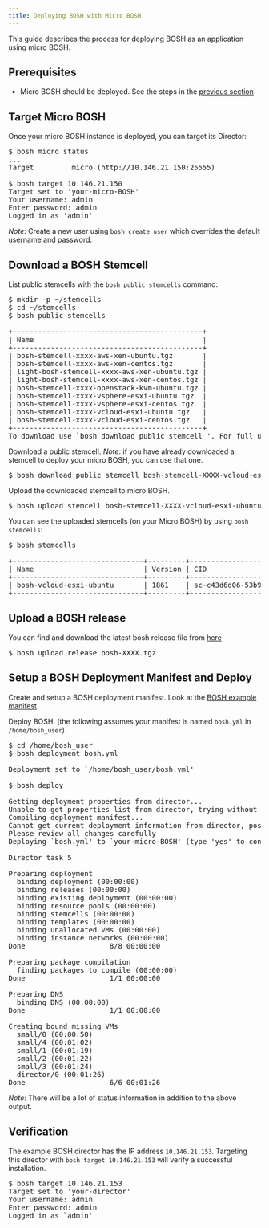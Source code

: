 ```yaml
---
title: Deploying BOSH with Micro BOSH
---
```


This guide describes the process for deploying BOSH as an application using micro BOSH.

## <a id="prerequisites"></a>Prerequisites ##

* Micro BOSH should be deployed. See the steps in the [previous section](deploying_micro_bosh.html)

## <a id="target"></a>Target Micro BOSH ##

Once your micro BOSH instance is deployed, you can target its Director:

<pre class="terminal">
$ bosh micro status
...
Target         micro (http://10.146.21.150:25555)

$ bosh target 10.146.21.150
Target set to 'your-micro-BOSH'
Your username: admin
Enter password: admin
Logged in as 'admin'
</pre>

*Note*: Create a new user using `bosh create user` which overrides the default username and password.

## <a id="download-stemcell"></a>Download a BOSH Stemcell ##

List public stemcells with the `bosh public stemcells` command:

<pre class="terminal">
$ mkdir -p ~/stemcells
$ cd ~/stemcells
$ bosh public stemcells

+---------------------------------------------+
| Name                                        |
+---------------------------------------------+
| bosh-stemcell-xxxx-aws-xen-ubuntu.tgz       |
| bosh-stemcell-xxxx-aws-xen-centos.tgz       |
| light-bosh-stemcell-xxxx-aws-xen-ubuntu.tgz |
| light-bosh-stemcell-xxxx-aws-xen-centos.tgz |
| bosh-stemcell-xxxx-openstack-kvm-ubuntu.tgz |
| bosh-stemcell-xxxx-vsphere-esxi-ubuntu.tgz  |
| bosh-stemcell-xxxx-vsphere-esxi-centos.tgz  |
| bosh-stemcell-xxxx-vcloud-esxi-ubuntu.tgz   |
| bosh-stemcell-xxxx-vcloud-esxi-centos.tgz   |
+---------------------------------------------+
To download use `bosh download public stemcell <stemcell_name>'. For full url use --full.
</pre>

Download a public stemcell. *Note*: if you have already downloaded a stemcell to deploy your micro BOSH, you can use that one.

<pre class="terminal">
$ bosh download public stemcell bosh-stemcell-XXXX-vcloud-esxi-ubuntu.tgz
</pre>

Upload the downloaded stemcell to micro BOSH.

<pre class="terminal">
$ bosh upload stemcell bosh-stemcell-XXXX-vcloud-esxi-ubuntu.tgz
</pre>

You can see the uploaded stemcells (on your Micro BOSH) by using `bosh stemcells`:

<pre class="terminal">
$ bosh stemcells

+-------------------------------+---------+-----------------------------------------+
| Name                          | Version | CID                                     |
+-------------------------------+---------+-----------------------------------------+
| bosh-vcloud-esxi-ubuntu       | 1861    | sc-c43d6d06-53b9-47dc-8830-b4e280684a9a |
+-------------------------------+---------+-----------------------------------------+
</pre>

## <a id="upload-release"></a>Upload a BOSH release ##

You can find and download the latest bosh release file from [here](https://bosh-artifacts.cfapps.io/file_collections?type=releases)

<pre class="terminal">
$ bosh upload release bosh-XXXX.tgz
</pre>

## <a id="deploy"></a>Setup a BOSH Deployment Manifest and Deploy ##

Create and setup a BOSH deployment manifest. Look at the [BOSH example manifest](./bosh-example-manifest.html).

Deploy BOSH. (the following assumes your manifest is named `bosh.yml` in `/home/bosh_user`).

<pre class="terminal">
$ cd /home/bosh_user
$ bosh deployment bosh.yml

Deployment set to `/home/bosh_user/bosh.yml'

$ bosh deploy

Getting deployment properties from director...
Unable to get properties list from director, trying without it...
Compiling deployment manifest...
Cannot get current deployment information from director, possibly a new deployment
Please review all changes carefully
Deploying `bosh.yml' to `your-micro-BOSH' (type 'yes' to continue): yes

Director task 5

Preparing deployment
  binding deployment (00:00:00)
  binding releases (00:00:00)
  binding existing deployment (00:00:00)
  binding resource pools (00:00:00)
  binding stemcells (00:00:00)
  binding templates (00:00:00)
  binding unallocated VMs (00:00:00)
  binding instance networks (00:00:00)
Done                    8/8 00:00:00

Preparing package compilation
  finding packages to compile (00:00:00)
Done                    1/1 00:00:00

Preparing DNS
  binding DNS (00:00:00)
Done                    1/1 00:00:00

Creating bound missing VMs
  small/0 (00:00:50)
  small/4 (00:01:02)
  small/1 (00:01:19)
  small/2 (00:01:22)
  small/3 (00:01:24)
  director/0 (00:01:26)
Done                    6/6 00:01:26
</pre>

*Note*: There will be a lot of status information in addition to the above output.

## <a id="verify"></a>Verification ##

The example BOSH director has the IP address `10.146.21.153`. Targeting this director with `bosh target 10.146.21.153` will verify a successful installation.

<pre class="terminal">
$ bosh target 10.146.21.153
Target set to 'your-director'
Your username: admin
Enter password: admin
Logged in as `admin'
</pre>

